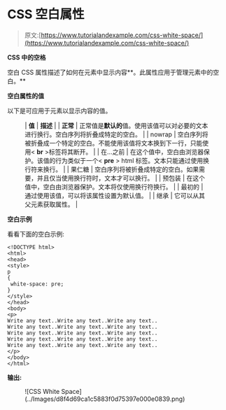 # CSS 空白属性

> 原文:[https://www.tutorialandexample.com/css-white-space/](https://www.tutorialandexample.com/css-white-space/)

**CSS 中的空格**

空白 CSS 属性描述了如何在元素中显示内容**。此属性应用于管理元素中的空白。**

**空白属性的值**

以下是可应用于元素以显示内容的值。

<figure class="wp-block-table">

| **值** | **描述** |
| **正常** | 正常值是**默认的**值。使用该值可以对必要的文本进行换行。空白序列将折叠成特定的空白。 |
| nowrap | 空白序列将被折叠成一个特定的空白。不能使用该值将文本换到下一行，只能使用< **br** >标签将其断开。 |
| 在…之前 | 在这个值中，空白由浏览器保护。该值的行为类似于一个< **pre** > html 标签。文本只能通过使用换行符来换行。 |
| 果仁糖 | 空白序列将被折叠成特定的空白。如果需要，并且仅当使用换行符时，文本才可以换行。 |
| 预包装 | 在这个值中，空白由浏览器保护。文本将仅使用换行符换行。 |
| 最初的 | 通过使用该值，可以将该属性设置为默认值。 |
| 继承 | 它可以从其父元素获取属性。 |

</figure>

**空白示例**

看看下面的空白示例:

```
<!DOCTYPE html>
<html>
<head>
<style>
p
{
 white-space: pre;
}
</style>
</head>
<body>
<p>
Write any text..Write any text..Write any text..
Write any text..Write any text..Write any text..
Write any text..Write any text..Write any text..
Write any text..Write any text..Write any text..
Write any text..Write any text..Write any text..
</p>
</body>
</html>
```

**输出:**

<figure class="wp-block-image size-large">![CSS White Space](../Images/d8f4d69ca1c5883f0d75397e000e0839.png)</figure>